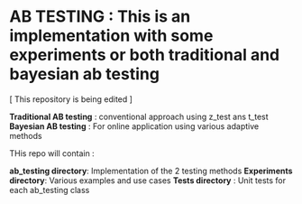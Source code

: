 # AB TESTING  : This is an implementation with some experiments or both traditional and bayesian ab testing

[ This repository is being edited ]

**Traditional AB testing** : conventional approach using z_test ans t_test
**Bayesian AB testing** : For online application using various adaptive methods

THis repo will contain :

**ab_testing directory**: Implementation of the 2 testing methods
**Experiments directory**: Various examples and use cases
**Tests directory** : Unit tests for each ab_testing class
